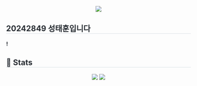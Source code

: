 <div align= "center">
    <img src="https://capsule-render.vercel.app/api?type=waving&color=auto&height=120&text=Taehun's%20Profile&animation=fadeIn&fontColor=000000&fontSize=60" />
    </div>
    <div style="text-align: left;"> 
    <h2 style="border-bottom: 1px solid #d8dee4; color: #282d33;"> 20242849 성태훈입니다 </h2>  
    <div style="font-weight: 700; font-size: 15px; text-align: left; color: #282d33;"> ! </div> 
    </div>
    <div style="text-align: left;"> 
    <h2 style="border-bottom: 1px solid #d8dee4; color: #282d33;"> 🏅 Stats </h2> <div align= "center"> <img src="https://github-readme-stats.vercel.app/api?username=Sungtaehun&custom_title=Sungtaehun's Github Stat&bg_color=180,000000,&title_color=000000&text_color=000000"
        /> <img src="https://github-readme-stats.vercel.app/api/top-langs/?username=Sungtaehun&layout=compact&bg_color=180,000000,&title_color=000000&text_color=000000"
          /> </div> 
    </div>
    
